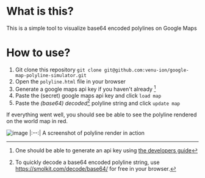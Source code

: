 # What is this?

This is a simple tool to visualize base64 encoded polylines on Google Maps

# How to use?

1. Git clone this repository
   `git clone git@github.com:venu-ion/google-map-polyline-simulator.git`
3. Open the `polyline.html` file in your browser
4. Generate a google maps api key if you haven't already [^1]
5. Paste the (secret) google maps api key and click `load map`
6. Paste the *(base64) decoded*[^2] polyline string and click `update map`

If everything went well, you should see be able to see the polyline rendered on the world map in red. 

![image](https://github.com/user-attachments/assets/4b5c99b6-7189-429b-861d-1bd18a98916e)
|:--:|
A screenshot of polyline render in action


[^1]: One should be able to generate an api key using [the developers guide](https://developers.google.com/maps/documentation/javascript/get-api-key) 
[^2]: To quickly decode a base64 encoded polyline string, use https://smolkit.com/decode/base64/ for free in your browser.
